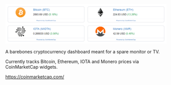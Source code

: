 ![Coin Dashboard](https://raw.githubusercontent.com/jonfairbanks/Coin-Dashboard/master/screenshot.PNG)

A barebones cryptocurrency dashboard meant for a spare monitor or TV. 

Currently tracks Bitcoin, Ethereum, IOTA and Monero prices via CoinMarketCap widgets.

https://coinmarketcap.com/
